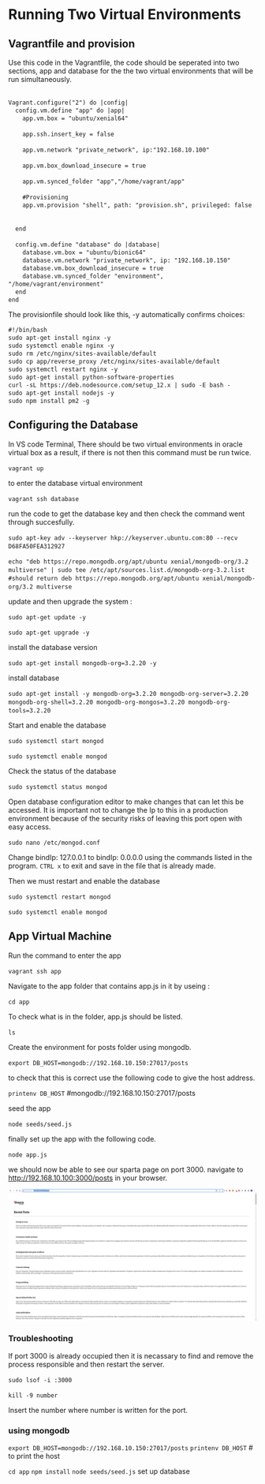# Running Two Virtual Environments

## Vagrantfile and provision

Use this code in the Vagrantfile, the code should be seperated into two sections, app and database for the the two virtual environments that will be run simultaneously.

```

Vagrant.configure("2") do |config|
  config.vm.define "app" do |app|
    app.vm.box = "ubuntu/xenial64"

    app.ssh.insert_key = false

    app.vm.network "private_network", ip:"192.168.10.100"

    app.vm.box_download_insecure = true

    app.vm.synced_folder "app","/home/vagrant/app"

    #Provisioning
    app.vm.provision "shell", path: "provision.sh", privileged: false
    

  end

  config.vm.define "database" do |database|
    database.vm.box = "ubuntu/bionic64"
    database.vm.network "private_network", ip: "192.168.10.150"
    database.vm.box_download_insecure = true
    database.vm.synced_folder "environment", "/home/vagrant/environment"
  end
end

```



The provisionfile should look like this, -y automatically confirms choices:

```
#!/bin/bash
sudo apt-get install nginx -y
sudo systemctl enable nginx -y
sudo rm /etc/nginx/sites-available/default
sudo cp app/reverse_proxy /etc/nginx/sites-available/default
sudo systemctl restart nginx -y
sudo apt-get install python-software-properties
curl -sL https://deb.nodesource.com/setup_12.x | sudo -E bash -
sudo apt-get install nodejs -y
sudo npm install pm2 -g
```

## Configuring the Database

In VS code Terminal, There should be two virtual environments in oracle virtual box as a result, if there is not then this command must be run twice.

`vagrant up`

to enter the database virtual environment

`vagrant ssh database`

run the code to get the database key and then check the command went through succesfully.

`sudo apt-key adv --keyserver hkp://keyserver.ubuntu.com:80 --recv D68FA50FEA312927`

`echo "deb https://repo.mongodb.org/apt/ubuntu xenial/mongodb-org/3.2 multiverse" | sudo tee /etc/apt/sources.list.d/mongodb-org-3.2.list #should return deb https://repo.mongodb.org/apt/ubuntu xenial/mongodb-org/3.2 multiverse`

update and then upgrade the system :

`sudo apt-get update -y`

`sudo apt-get upgrade -y`

install the database version

`sudo apt-get install mongodb-org=3.2.20 -y`

install database

`sudo apt-get install -y mongodb-org=3.2.20 mongodb-org-server=3.2.20 mongodb-org-shell=3.2.20 mongodb-org-mongos=3.2.20 mongodb-org-tools=3.2.20`

Start and enable the database

`sudo systemctl start mongod`

`sudo systemctl enable mongod`

Check the status of the database

`sudo systemctl status mongod`

Open database configuration editor to make changes that can let this be accessed. It is important not to change the Ip to this in a production environment because of the security risks of leaving this port open with easy access.

`sudo nano /etc/mongod.conf`

Change bindIp: 127.0.0.1  to bindIp: 0.0.0.0 using the commands listed in the program. `CTRL x` to exit and save in the file that is already made.

Then we must restart and enable the database

`sudo systemctl restart mongod`

`sudo systemctl enable mongod`

## App Virtual Machine

Run the command to enter the app

`vagrant ssh app`

Navigate to the app folder that contains app.js in it by useing :

`cd app`

To check what is in the folder, app.js should be listed.

`ls`

Create the environment for posts folder using mongodb.

`export DB_HOST=mongodb://192.168.10.150:27017/posts`

to check that this is correct use the following code to give the host address. 

` printenv DB_HOST ` #mongodb://192.168.10.150:27017/posts

seed the app

`node seeds/seed.js`

finally set up the app with the following code.

`node app.js`

we should now be able to see our sparta page on port 3000. navigate to http://192.168.10.100:3000/posts in your browser.

![](finalpage.png)

### Troubleshooting

If port 3000 is already occupied then it is necassary to find and remove the process responsible and then restart the server.

`sudo lsof -i :3000`

`kill -9 number`

Insert the number where number is written for the port.


### using mongodb

`export DB_HOST=mongodb://192.168.10.150:27017/posts`
`printenv DB_HOST` # to print the host

`cd app`
`npm install` 
`node seeds/seed.js` set up database
